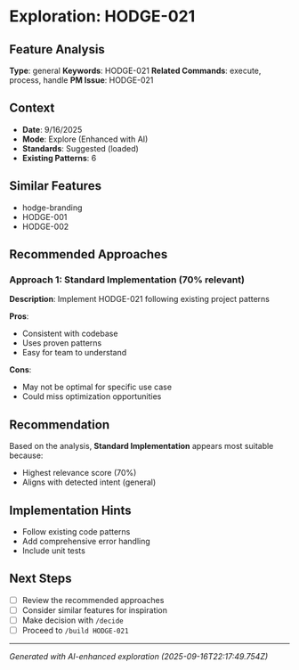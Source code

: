 # Exploration: HODGE-021

## Feature Analysis
**Type**: general
**Keywords**: HODGE-021
**Related Commands**: execute, process, handle
**PM Issue**: HODGE-021

## Context
- **Date**: 9/16/2025
- **Mode**: Explore (Enhanced with AI)
- **Standards**: Suggested (loaded)
- **Existing Patterns**: 6


## Similar Features
- hodge-branding
- HODGE-001
- HODGE-002




## Recommended Approaches


### Approach 1: Standard Implementation (70% relevant)
**Description**: Implement HODGE-021 following existing project patterns

**Pros**:
- Consistent with codebase
- Uses proven patterns
- Easy for team to understand

**Cons**:
- May not be optimal for specific use case
- Could miss optimization opportunities


## Recommendation
Based on the analysis, **Standard Implementation** appears most suitable because:
- Highest relevance score (70%)
- Aligns with detected intent (general)


## Implementation Hints
- Follow existing code patterns
- Add comprehensive error handling
- Include unit tests

## Next Steps
- [ ] Review the recommended approaches
- [ ] Consider similar features for inspiration
- [ ] Make decision with `/decide`
- [ ] Proceed to `/build HODGE-021`

---
*Generated with AI-enhanced exploration (2025-09-16T22:17:49.754Z)*
